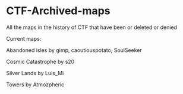 # CTF-Archived-maps
All the maps in the history of CTF that have been or deleted or denied

Current maps:

Abandoned isles by gimp, caoutiouspotato, SoulSeeker

Cosmic Catastrophe by s20

Silver Lands by Luis_Mi

Towers by Atmozpheric
